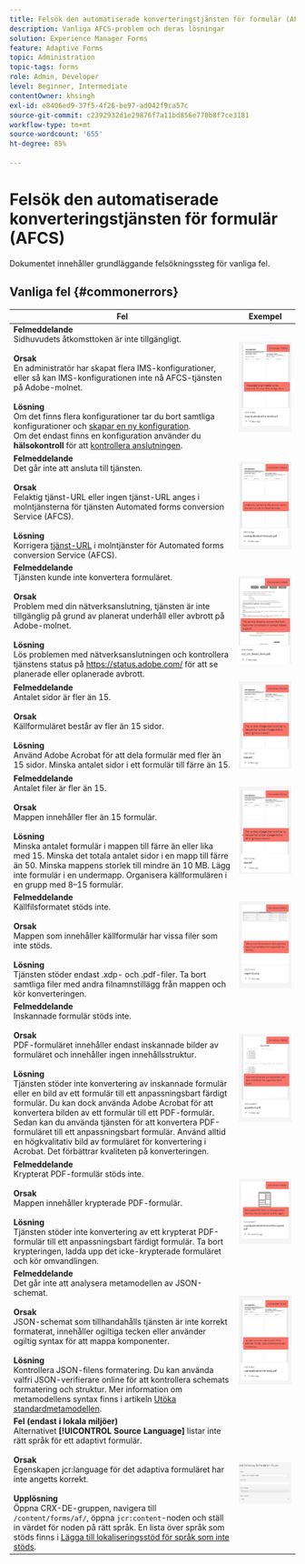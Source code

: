 ```yaml
---
title: Felsök den automatiserade konverteringstjänsten för formulär (AFCS)
description: Vanliga AFCS-problem och deras lösningar
solution: Experience Manager Forms
feature: Adaptive Forms
topic: Administration
topic-tags: forms
role: Admin, Developer
level: Beginner, Intermediate
contentOwner: khsingh
exl-id: e8406ed9-37f5-4f26-be97-ad042f9ca57c
source-git-commit: c2392932d1e29876f7a11bd856e770b8f7ce3181
workflow-type: tm+mt
source-wordcount: '655'
ht-degree: 85%

---
```


# Felsök den automatiserade konverteringstjänsten för formulär (AFCS)

Dokumentet innehåller grundläggande felsökningssteg för vanliga fel.

<!--The article provides information on installation, configuration and administration issues that may arise in an Automated Forms Conversion Service production environment. -->

## Vanliga fel {#commonerrors}

| Fel | Exempel |
|--- |--- |
| **Felmeddelande** <br> Sidhuvudets åtkomsttoken är inte tillgängligt. <br><br> **Orsak** <br> En administratör har skapat flera IMS-konfigurationer, eller så kan IMS-konfigurationen inte nå AFCS-tjänsten på Adobe-molnet. <br><br>**Lösning** <br> Om det finns flera konfigurationer tar du bort samtliga konfigurationer och [skapar en ny konfiguration](configure-service.md#obtainpubliccertificates). <br> Om det endast finns en konfiguration använder du **hälsokontroll** för att [kontrollera anslutningen](configure-service.md#createintegrationoption). | ![Sidhuvudets åtkomsttoken är inte tillgängligt](assets/invalid-ims-configurations.png) |
| **Felmeddelande** <br> Det går inte att ansluta till tjänsten.  <br><br>**Orsak** <br> Felaktig tjänst-URL eller ingen tjänst-URL anges i molntjänsterna för tjänsten Automated forms conversion Service (AFCS). <br><br>**Lösning** <br> Korrigera [tjänst-URL](configure-service.md#configure-the-cloud-service) i molntjänster för Automated forms conversion Service (AFCS). | ![Det går inte att ansluta till tjänsten.](assets/wrong-service-url-configured.png) |
| **Felmeddelande** <br> Tjänsten kunde inte konvertera formuläret.  <br><br>**Orsak** <br> Problem med din nätverksanslutning, tjänsten är inte tillgänglig på grund av planerat underhåll eller avbrott på Adobe-molnet. <br><br>**Lösning** <br> Lös problemen med nätverksanslutningen och kontrollera tjänstens status på https://status.adobe.com/ för att se planerade eller oplanerade avbrott. | ![Det går inte att ansluta till tjänsten.](assets/conversion-failure.png) |
| **Felmeddelande** <br> Antalet sidor är fler än 15.  <br><br>**Orsak** <br> Källformuläret består av fler än 15 sidor.  <br><br>**Lösning** <br> Använd Adobe Acrobat för att dela formulär med fler än 15 sidor. Minska antalet sidor i ett formulär till färre än 15. | ![Det går inte att ansluta till tjänsten.](assets/number-of-pages.png) |
| **Felmeddelande** <br> Antalet filer är fler än 15.  <br><br>**Orsak** <br>  Mappen innehåller fler än 15 formulär. <br><br>**Lösning** <br> Minska antalet formulär i mappen till färre än eller lika med 15. Minska det totala antalet sidor i en mapp till färre än 50. Minska mappens storlek till mindre än 10 MB. Lägg inte formulär i en undermapp. Organisera källformulären i en grupp med 8–15 formulär. | ![Det går inte att ansluta till tjänsten.](assets/number-of-pages.png) |
| **Felmeddelande** <br> Källfilsformatet stöds inte.  <br><br>**Orsak** <br> Mappen som innehåller källformulär har vissa filer som inte stöds. <br><br>**Lösning** <br> Tjänsten stöder endast .xdp- och .pdf-filer. Ta bort samtliga filer med andra filnamnstillägg från mappen och kör konverteringen. | ![Det går inte att ansluta till tjänsten.](assets/unsupported-file-formats.png) |
| **Felmeddelande** <br> Inskannade formulär stöds inte.  <br><br>**Orsak** <br> PDF-formuläret innehåller endast inskannade bilder av formuläret och innehåller ingen innehållsstruktur. <br><br>**Lösning** <br> Tjänsten stöder inte konvertering av inskannade formulär eller en bild av ett formulär till ett anpassningsbart färdigt formulär. Du kan dock använda Adobe Acrobat för att konvertera bilden av ett formulär till ett PDF-formulär. Sedan kan du använda tjänsten för att konvertera PDF-formuläret till ett anpassningsbart formulär. Använd alltid en högkvalitativ bild av formuläret för konvertering i Acrobat. Det förbättrar kvaliteten på konverteringen. | ![Det går inte att ansluta till tjänsten.](assets/scanned-forms-error.png) |
| **Felmeddelande** <br> Krypterat PDF-formulär stöds inte.  <br><br>**Orsak** <br>Mappen innehåller krypterade PDF-formulär. <br><br>**Lösning** <br> Tjänsten stöder inte konvertering av ett krypterat PDF-formulär till ett anpassningsbart färdigt formulär. Ta bort krypteringen, ladda upp det icke-krypterade formuläret och kör omvandlingen. | ![Det går inte att ansluta till tjänsten.](assets/secured-pdf-form.png) |
| **Felmeddelande** <br> Det går inte att analysera metamodellen av JSON-schemat.  <br><br>**Orsak** <br> JSON-schemat som tillhandahålls tjänsten är inte korrekt formaterat, innehåller ogiltiga tecken eller använder ogiltig syntax för att mappa komponenter.  <br><br>**Lösning** <br> Kontrollera JSON-filens formatering. Du kan använda valfri JSON-verifierare online för att kontrollera schemats formatering och struktur. Mer information om metamodellens syntax finns i artikeln [Utöka standardmetamodellen](extending-the-default-meta-model.md). | ![Det går inte att ansluta till tjänsten.](assets/invalid-meta-model-schema.png) |
| **Fel (endast i lokala miljöer)** <br> Alternativet **[!UICONTROL Source Language]** listar inte rätt språk för ett adaptivt formulär. <br><br>**Orsak** <br> Egenskapen jcr:language för det adaptiva formuläret har inte angetts korrekt.  <br><br>**Upplösning** <br> Öppna CRX-DE-gruppen, navigera till `/content/forms/af/`, öppna `jcr:content`-noden och ställ in värdet för noden på rätt språk. En lista över språk som stöds finns i [Lägga till lokaliseringsstöd för språk som inte stöds](https://experienceleague.adobe.com/docs/experience-manager-65/forms/manage-administer-aem-forms/supporting-new-language-localization.html?lang=sv-SE#add-localization-support-for-non-supported-locales). | ![Det går inte att ansluta till tjänsten.](assets/aem-forms-translation-project-language-unavailable.png) |

<!--

<table>
<thead>
<tr>
<th>Error</th>
<th>Example</th>
</tr>
</thead>
<tbody>
<tr>
<td><strong>Error Message</strong> <p> The access token header is not available. </p><br><strong>Reason</strong> <br> An administrator has created multiple IMS configurations or IMS configuration is not able to reach AFCS service on Adobe Cloud. <br><br><strong>Resolution</strong> <br> If there are multiple configurations, delete all the configurations and <a href="configure-service.md#obtainpubliccertificates">create a new configuration</a>. <br> If there is a single configuration, use <strong> Health Check </strong> to <a href="configure-service.md#createintegrationoption">check connectivity</a>.</td>
<td><img alt="The access token header is not available" src="assets/invalid-ims-configuration.png" /></td>
</tr>
<tr>
<td><strong>Error Message</strong> <br> Unable to connect to the service.  <br><br><strong>Reason</strong> <br> Incorrect service URL or no service URL is mentioned in Automated Forms Conversion Service (AFCS) cloud services. <br><br><strong>Resolution</strong> <br> Correct <a href="configure-service.md#configure-the-cloud-service">Service URL</a> in Automated Forms Conversion Service (AFCS) Cloud services.</td>
<td><img alt="Unable to connect to the service." src="assets/wrong-endpoint-configured.png" /></td>
</tr>
<tr>
<td><strong>Error Message</strong> <br> The service failed to convert the form.  <br><br><strong>Reason</strong> <br> Network connectivity issues at your end, the service is down due to scheduled maintenance, or outage on Adobe Cloud. <br><br><strong>Resolution</strong> <br> Resolve network connectivity issues at your end and check the status of the service on <a href="https://status.adobe.com/">https://status.adobe.com/</a> for a planned or unplanned outage.</td>
<td><img alt="The service failed to convert the form." src="assets/service-failure.png" /></td>
</tr>
<tr>
<td><strong>Error Message</strong> <br> The number of pages is more than 15.  <br><br><strong>Reason</strong> <br> The source form is more than 15 pages long.  <br><br><strong>Resolution</strong> <br> Use Adobe Acrobat to split forms with more than 15 pages. Bring the number of pages in a form to less than 15.</td>
<td><img alt="The number of pages is more than 15." src="assets/number-of-pages.png" /></td>
</tr>
<tr>
<td><strong>Error Message</strong> <br> The number of files is more than 15.  <br><br><strong>Reason</strong> <br>  The folder contains more than 15 forms. <br><br><strong>Resolution</strong> <br> Bring the number of forms in a folder to less than or equal to 15. Bring the total number of pages in a folder less than 50. Bring the size of the folder to less than 10 MB. Do not keep forms in a sub-folder. Organize source forms into a batch of 8-15 forms.</td>
<td><img alt="The number of files is more than 15." src="assets/number-of-pages.png" /></td>
</tr>
<tr>
<td><strong>Error Message</strong> <br> The source file format is not supported.  <br><br><strong>Reason</strong> <br> The folder containing source forms have some unsupported files. <br><br><strong>Resolution</strong> <br> The service supports only .xdp and .pdf files. Remove files with any other extension from the folder and run the conversion.</td>
<td><img alt="The source file format is not supported." src="assets/unsupported-file-formats.png" /></td>
</tr>
<tr>
<td><strong>Error Message</strong> <br> Scanned forms are not supported.  <br><br><strong>Reason</strong> <br> The PDF form contains only scanned images of the form and contains no content structure. <br><br><strong>Resolution</strong> <br> The service does not support converting scanned forms or an image of a form to an adaptive out-of-the-box. However, you use Adobe Acrobat to convert the image of a form to a PDF Form. Then, use the service to convert the PDF Form to an adaptive form. Always use a high-quality image of the form for conversion in Acrobat. It improves the quality of the conversion.</td>
<td><img alt="Scanned forms are not supported." src="assets/scanned-forms-error.png" /></td>
</tr>
<tr>
<td><strong>Error Message</strong> <br> Encrypted PDF form is not supported.  <br><br><strong>Reason</strong> <br> The folder contains encrypted PDF forms. <br><br><strong>Resolution</strong> <br> The service does not support converting an encrypted PDF form to an adaptive form. Remove the encryption, upload the non-encrypted form, and run the conversion.</td>
<td><img alt="Encrypted PDF form is not supported." src="assets/secured-pdf-form.png" /></td>
</tr>
<tr>
<td><strong>Error Message</strong> <br> Unable to parse meta-model JSON schema.  <br><br><strong>Reason</strong> <br> The JSON schema supplied to the service is not properly formatted, contains invalid characters, or uses invalid syntax to map components.  <br><br><strong>Resolution</strong> <br> Check the formatting of the JSON file. You can use any online JSON validator to check the formatting and structure of the schema. See, <a href="extending-the-default-meta-model.md">Extend the default meta-model</a> article for information on meta-model syntax.</td>
<td><img alt="Unable to parse meta-model JSON schema" src="assets/invalid-meta-model-schema.png" /></td>
</tr>
</tbody>
</table>
-->
